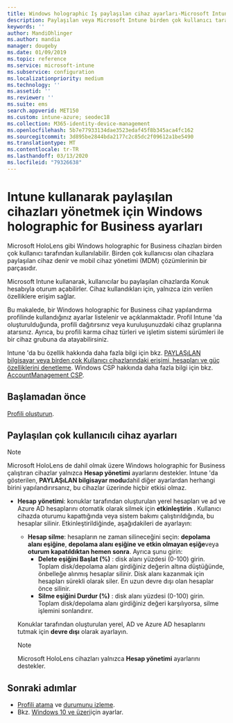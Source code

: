 ```yaml
---
title: Windows holographic Iş paylaşılan cihaz ayarları-Microsoft Intune-Azure | Microsoft Docs
description: Paylaşılan veya Microsoft Intune birden çok kullanıcı tarafından kullanılan cihazları yapılandırmak için Windows holographic for Business ekleyin ve kullanın. Microsoft HoloLens dahil olmak üzere hesap yönetimi ayarlarının listesini ve cihazlarda ne yaptığını görün.
keywords: ''
author: MandiOhlinger
ms.author: mandia
manager: dougeby
ms.date: 01/09/2019
ms.topic: reference
ms.service: microsoft-intune
ms.subservice: configuration
ms.localizationpriority: medium
ms.technology: ''
ms.assetid: ''
ms.reviewer: ''
ms.suite: ems
search.appverid: MET150
ms.custom: intune-azure; seodec18
ms.collection: M365-identity-device-management
ms.openlocfilehash: 5b7e77933134dae3523edaf45f8b345aca4fc162
ms.sourcegitcommit: 3d895be2844bda2177c2c85dc2f09612a1be5490
ms.translationtype: MT
ms.contentlocale: tr-TR
ms.lasthandoff: 03/13/2020
ms.locfileid: "79326638"
---
```

# <a name="windows-holographic-for-business-settings-to-manage-shared-devices-using-intune"></a>Intune kullanarak paylaşılan cihazları yönetmek için Windows holographic for Business ayarları

Microsoft HoloLens gibi Windows holographic for Business cihazları birden çok kullanıcı tarafından kullanılabilir. Birden çok kullanıcısı olan cihazlara paylaşılan cihaz denir ve mobil cihaz yönetimi (MDM) çözümlerinin bir parçasıdır.

Microsoft Intune kullanarak, kullanıcılar bu paylaşılan cihazlarda Konuk hesabıyla oturum açabilirler. Cihaz kullandıkları için, yalnızca izin verilen özelliklere erişim sağlar.

Bu makalede, bir Windows holographic for Business cihaz yapılandırma profilinde kullandığınız ayarlar listelenir ve açıklanmaktadır. Profil Intune 'da oluşturulduğunda, profili dağıtırsınız veya kuruluşunuzdaki cihaz gruplarına atarsınız. Ayrıca, bu profili karma cihaz türleri ve işletim sistemi sürümleri ile bir cihaz grubuna da atayabilirsiniz.

Intune 'da bu özellik hakkında daha fazla bilgi için bkz. [PAYLAŞıLAN bilgisayar veya birden çok Kullanıcı cihazlarındaki erişimi, hesapları ve güç özelliklerini denetleme](shared-user-device-settings.md). Windows CSP hakkında daha fazla bilgi için bkz. [AccountManagement CSP](https://docs.microsoft.com/windows/client-management/mdm/accountmanagement-csp).

## <a name="before-your-begin"></a>Başlamadan önce

[Profili oluşturun](shared-user-device-settings.md).

## <a name="shared-multi-user-device-settings"></a>Paylaşılan çok kullanıcılı cihaz ayarları

> [!NOTE]
> Microsoft HoloLens de dahil olmak üzere Windows holographic for Business çalıştıran cihazlar yalnızca **Hesap yönetimi** ayarlarını destekler. Intune 'da gösterilen, **PAYLAŞıLAN bilgisayar modu**dahil diğer ayarlardan herhangi birini yapılandırırsanız, bu cihazlar üzerinde hiçbir etkisi olmaz.

- **Hesap yönetimi**: konuklar tarafından oluşturulan yerel hesapları ve ad ve Azure AD hesaplarını otomatik olarak silmek için **etkinleştirin** . Kullanıcı cihazda oturumu kapattığında veya sistem bakımı çalıştırıldığında, bu hesaplar silinir. Etkinleştirildiğinde, aşağıdakileri de ayarlayın:
  - **Hesap silme**: hesapların ne zaman silineceğini seçin: **depolama alanı eşiğine**, **depolama alanı eşiğine ve etkin olmayan eşiğe**veya **oturum kapatıldıktan hemen sonra**. Ayrıca şunu girin:
    - **Delete eşiğini Başlat (%)** : disk alanı yüzdesi (0-100) girin. Toplam disk/depolama alanı girdiğiniz değerin altına düştüğünde, önbelleğe alınmış hesaplar silinir. Disk alanı kazanmak için hesapları sürekli olarak siler. En uzun devre dışı olan hesaplar önce silinir.
    - **Silme eşiğini Durdur (%)** : disk alanı yüzdesi (0-100) girin. Toplam disk/depolama alanı girdiğiniz değeri karşılıyorsa, silme işlemini sonlandırır.

  Konuklar tarafından oluşturulan yerel, AD ve Azure AD hesaplarını tutmak için **devre dışı** olarak ayarlayın.

  > [!NOTE]
  > Microsoft HoloLens cihazları yalnızca **Hesap yönetimi** ayarlarını destekler.

## <a name="next-steps"></a>Sonraki adımlar

- [Profili atama](device-profile-assign.md) ve [durumunu izleme](device-profile-monitor.md).
- Bkz. [Windows 10 ve üzeri](shared-user-device-settings-windows.md)için ayarlar.
